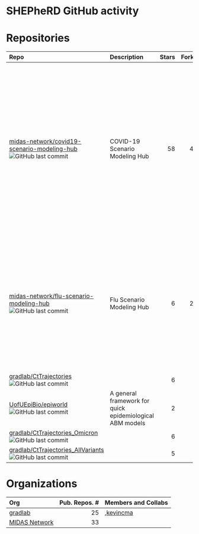 
# SHEPheRD GitHub activity

# Repositories

| Repo                                                                                                                                                                                                                                                  | Description                                              | Stars | Forks | Contributors                                                                                                                                                                                                                                                                                                                                                                                                                                                                                                                                                                                                                                                                                                                                                                                                                                                                                                                                                                                                                                                                                                                                                                                                                                                                                                                                                                                                                                                                                                                                                                                                                                                                                                                                                                                                                                                                                                                                                                                                                                                 |
| :---------------------------------------------------------------------------------------------------------------------------------------------------------------------------------------------------------------------------------------------------- | :------------------------------------------------------- | ----: | ----: | :----------------------------------------------------------------------------------------------------------------------------------------------------------------------------------------------------------------------------------------------------------------------------------------------------------------------------------------------------------------------------------------------------------------------------------------------------------------------------------------------------------------------------------------------------------------------------------------------------------------------------------------------------------------------------------------------------------------------------------------------------------------------------------------------------------------------------------------------------------------------------------------------------------------------------------------------------------------------------------------------------------------------------------------------------------------------------------------------------------------------------------------------------------------------------------------------------------------------------------------------------------------------------------------------------------------------------------------------------------------------------------------------------------------------------------------------------------------------------------------------------------------------------------------------------------------------------------------------------------------------------------------------------------------------------------------------------------------------------------------------------------------------------------------------------------------------------------------------------------------------------------------------------------------------------------------------------------------------------------------------------------------------------------------------------------- |
| <a href="https://github.com/midas-network/covid19-scenario-modeling-hub" target="_blank">midas-network/covid19-scenario-modeling-hub</a> ![GitHub last commit](https://img.shields.io/github/last-commit/midas-network/covid19-scenario-modeling-hub) | COVID-19 Scenario Modeling Hub                           |    58 |    41 | <a href="https://github.com/LucieContamin" target="_blank">LucieContamin</a>, <a href="https://github.com/lunarmouse" target="_blank">lunarmouse</a>, <a href="https://github.com/shauntruelove" target="_blank">shauntruelove</a>, <a href="https://github.com/csmith701" target="_blank">csmith701</a>, <a href="https://github.com/scc-usc" target="_blank">scc-usc</a>, <a href="https://github.com/harryhoch" target="_blank">harryhoch</a>, <a href="https://github.com/hokinus" target="_blank">hokinus</a>, <a href="https://github.com/mattk7" target="_blank">mattk7</a>, <a href="https://github.com/chenj-uva" target="_blank">chenj-uva</a>, <a href="https://github.com/JohnLevander" target="_blank">JohnLevander</a>, <a href="https://github.com/confunguido" target="_blank">confunguido</a>, <a href="https://github.com/MPS7" target="_blank">MPS7</a>, <a href="https://github.com/tkcy" target="_blank">tkcy</a>, <a href="https://github.com/deankarlen" target="_blank">deankarlen</a>, <a href="https://github.com/erosenstrom" target="_blank">erosenstrom</a>, <a href="https://github.com/bikaiming93" target="_blank">bikaiming93</a>, <a href="https://github.com/mattkinsey" target="_blank">mattkinsey</a>, <a href="https://github.com/aucarter" target="_blank">aucarter</a>, <a href="https://github.com/jessica-davis" target="_blank">jessica-davis</a>, <a href="https://github.com/maa989" target="_blank">maa989</a>, <a href="https://github.com/rborchering" target="_blank">rborchering</a>, <a href="https://github.com/tjhladish" target="_blank">tjhladish</a>, <a href="https://github.com/jlessler" target="_blank">jlessler</a>, <a href="https://github.com/wgvanpanhuis" target="_blank">wgvanpanhuis</a>, <a href="https://github.com/saraloo" target="_blank">saraloo</a>, <a href="https://github.com/itsyosef" target="_blank">itsyosef</a>, <a href="https://github.com/daviddesroches-ow" target="_blank">daviddesroches-ow</a>, <a href="https://github.com/mooresea" target="_blank">mooresea</a> |
| <a href="https://github.com/midas-network/flu-scenario-modeling-hub" target="_blank">midas-network/flu-scenario-modeling-hub</a> ![GitHub last commit](https://img.shields.io/github/last-commit/midas-network/flu-scenario-modeling-hub)             | Flu Scenario Modeling Hub                                |     6 |    20 | <a href="https://github.com/LucieContamin" target="_blank">LucieContamin</a>, <a href="https://github.com/sbents" target="_blank">sbents</a>, <a href="https://github.com/fardadhp" target="_blank">fardadhp</a>, <a href="https://github.com/aperofsky" target="_blank">aperofsky</a>, <a href="https://github.com/shauntruelove" target="_blank">shauntruelove</a>, <a href="https://github.com/maa989" target="_blank">maa989</a>, <a href="https://github.com/whit1951" target="_blank">whit1951</a>, <a href="https://github.com/MPS7" target="_blank">MPS7</a>, <a href="https://github.com/bikaiming93" target="_blank">bikaiming93</a>, <a href="https://github.com/srinivvenkat" target="_blank">srinivvenkat</a>, <a href="https://github.com/confunguido" target="_blank">confunguido</a>, <a href="https://github.com/chenj-uva" target="_blank">chenj-uva</a>, <a href="https://github.com/harryhoch" target="_blank">harryhoch</a>, <a href="https://github.com/jturtle" target="_blank">jturtle</a>, <a href="https://github.com/mattk7" target="_blank">mattk7</a>, <a href="https://github.com/jessica-davis" target="_blank">jessica-davis</a>, <a href="https://github.com/scc-usc" target="_blank">scc-usc</a>, <a href="https://github.com/SRBandekar" target="_blank">SRBandekar</a>, <a href="https://github.com/mooresea" target="_blank">mooresea</a>                                                                                                                                                                                                                                                                                                                                                                                                                                                                                                                                                                                                                                                                               |
| <a href="https://github.com/gradlab/CtTrajectories" target="_blank">gradlab/CtTrajectories</a> ![GitHub last commit](https://img.shields.io/github/last-commit/gradlab/CtTrajectories)                                                                |                                                          |     6 |     3 | <a href="https://github.com/skissler" target="_blank">skissler</a>                                                                                                                                                                                                                                                                                                                                                                                                                                                                                                                                                                                                                                                                                                                                                                                                                                                                                                                                                                                                                                                                                                                                                                                                                                                                                                                                                                                                                                                                                                                                                                                                                                                                                                                                                                                                                                                                                                                                                                                           |
| <a href="https://github.com/UofUEpiBio/epiworld" target="_blank">UofUEpiBio/epiworld</a> ![GitHub last commit](https://img.shields.io/github/last-commit/UofUEpiBio/epiworld)                                                                         | A general framework for quick epidemiological ABM models |     2 |     0 | <a href="https://github.com/gvegayon" target="_blank">gvegayon</a>, <a href="https://github.com/derekmeyer37" target="_blank">derekmeyer37</a>                                                                                                                                                                                                                                                                                                                                                                                                                                                                                                                                                                                                                                                                                                                                                                                                                                                                                                                                                                                                                                                                                                                                                                                                                                                                                                                                                                                                                                                                                                                                                                                                                                                                                                                                                                                                                                                                                                               |
| <a href="https://github.com/gradlab/CtTrajectories_Omicron" target="_blank">gradlab/CtTrajectories\_Omicron</a> ![GitHub last commit](https://img.shields.io/github/last-commit/gradlab/CtTrajectories_Omicron)                                       |                                                          |     6 |     0 | <a href="https://github.com/jameshay218" target="_blank">jameshay218</a>, <a href="https://github.com/skissler" target="_blank">skissler</a>                                                                                                                                                                                                                                                                                                                                                                                                                                                                                                                                                                                                                                                                                                                                                                                                                                                                                                                                                                                                                                                                                                                                                                                                                                                                                                                                                                                                                                                                                                                                                                                                                                                                                                                                                                                                                                                                                                                 |
| <a href="https://github.com/gradlab/CtTrajectories_AllVariants" target="_blank">gradlab/CtTrajectories\_AllVariants</a> ![GitHub last commit](https://img.shields.io/github/last-commit/gradlab/CtTrajectories_AllVariants)                           |                                                          |     5 |     0 | <a href="https://github.com/skissler" target="_blank">skissler</a>                                                                                                                                                                                                                                                                                                                                                                                                                                                                                                                                                                                                                                                                                                                                                                                                                                                                                                                                                                                                                                                                                                                                                                                                                                                                                                                                                                                                                                                                                                                                                                                                                                                                                                                                                                                                                                                                                                                                                                                           |

# Organizations

| Org                                                                          | Pub. Repos. \# | Members and Collabs                                                 |
| :--------------------------------------------------------------------------- | -------------: | :------------------------------------------------------------------ |
| <a href="https://github.com/gradlab" target="_blank">gradlab</a>             |             25 | ,<a href="https://github.com/kevincma" target="_blank">kevincma</a> |
| <a href="https://github.com/midas-network" target="_blank">MIDAS Network</a> |             33 |                                                                     |
